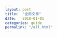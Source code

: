 ```yaml
---
layout: post
title:  "全部文章"
date:   2018-01-01
categories: guide
permalink: "/all.html"
---
```






